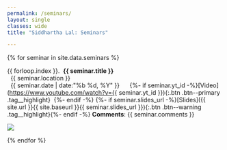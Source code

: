```yaml
---
permalink: /seminars/
layout: single
classes: wide
title: "Siddhartha Lal: Seminars"

---
```


{% for seminar in site.data.seminars %}

{{ forloop.index }}.&nbsp;&nbsp;**{{ seminar.title }}**<br>
<i class="fas fa-paper-plane"></i>&nbsp;&nbsp;{{ seminar.location }}<br>
<i class="far fa-calendar-alt"></i>&nbsp;&nbsp;{{ seminar.date | date:"%b %d, %Y" }}&nbsp;&nbsp;&nbsp;&nbsp;&nbsp;
{%- if seminar.yt_id -%}[Video](https://www.youtube.com/watch?v={{ seminar.yt_id }}){:.btn .btn--primary .tag__highlight}&nbsp;&nbsp;{%- endif -%}
{%- if seminar.slides_url -%}[Slides]({{ site.url }}{{ site.baseurl }}{{ seminar.slides_url }}){:.btn .btn--warning .tag__highlight}{%- endif -%}
<span class="seminar__comments" markdown=1>**Comments**: {{ seminar.comments }}</span>

<div class="pdf__preload"><img src="{{ site.url }}{{ site.baseurl }}{{ seminar.slides_url }}"></div>

{% endfor %}

